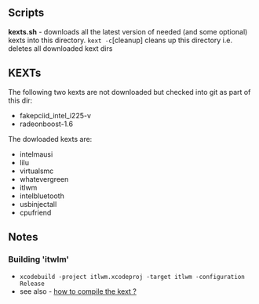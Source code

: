 
## Scripts

**kexts.sh** - downloads all the latest version of needed (and some optional) kexts into this directory. `kext -c`[cleanup] cleans up this directory i.e. deletes all downloaded kext dirs

## KEXTs
The following two kexts are not downloaded but checked into git as part of this dir:
* fakepciid_intel_i225-v
* radeonboost-1.6

The dowloaded kexts are:
* intelmausi
* lilu
* virtualsmc
* whatevergreen
* itlwm
* intelbluetooth
* usbinjectall
* cpufriend

## Notes
### Building 'itwlm'
* `xcodebuild -project itlwm.xcodeproj -target itlwm -configuration Release`
* see also - [how to compile the kext ?](https://github.com/OpenIntelWireless/itlwm/issues/158)

